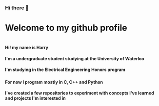 ### Hi there 👋

<h1>Welcome to my github profile<h1>
<h4>Hi! my name is Harry<h4>
<h4>I'm a undergraduate student studying at the University of Waterloo<h4>
<h4>I'm studying in the Electrical Engineering Honors program<h5>
<h4>For now I program mostly in C, C++ and Python<h4>
<p>I've created a few repositories to experiment with concepts I've learned and projects I'm interested in</p>

